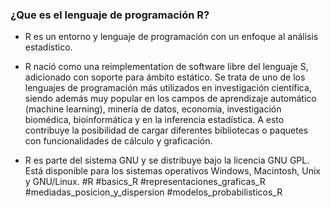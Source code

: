 ### ¿Que es el lenguaje de programación R?

 * R es un entorno y lenguaje de programación con un enfoque al análisis estadístico.

 * R nació como una reimplementation de software libre del lenguaje S, adicionado con soporte para ámbito estático. Se trata de uno de los lenguajes de programación más utilizados en investigación científica, siendo además muy popular en los campos de aprendizaje automático (machine learning), minería de datos, economía, investigación biomédica, bioinformática y en la inferencia estadística. A esto contribuye la posibilidad de cargar diferentes bibliotecas o paquetes con funcionalidades de cálculo y graficación.

 * R es parte del sistema GNU y se distribuye bajo la licencia GNU GPL. Está disponible para los sistemas operativos Windows, Macintosh, Unix y GNU/Linux.
#R
#basics_R
#representaciones_graficas_R
#mediadas_posicion_y_dispersion 
#modelos_probabilisticos_R